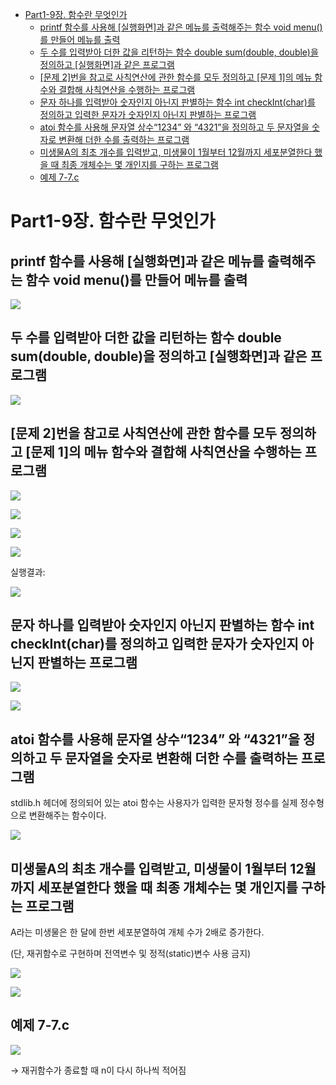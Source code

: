 - [Part1-9장. 함수란 무엇인가](#part1-9장-함수란-무엇인가)
  - [printf 함수를 사용해 \[실행화면\]과 같은 메뉴를 출력해주는 함수 void menu()를 만들어 메뉴를 출력](#printf-함수를-사용해-실행화면과-같은-메뉴를-출력해주는-함수-void-menu를-만들어-메뉴를-출력)
  - [두 수를 입력받아 더한 값을 리턴하는 함수 double sum(double, double)을 정의하고 \[실행화면\]과 같은 프로그램](#두-수를-입력받아-더한-값을-리턴하는-함수-double-sumdouble-double을-정의하고-실행화면과-같은-프로그램)
  - [\[문제 2\]번을 참고로 사칙연산에 관한 함수를 모두 정의하고 \[문제 1\]의 메뉴 함수와 결합해 사칙연산을 수행하는 프로그램](#문제-2번을-참고로-사칙연산에-관한-함수를-모두-정의하고-문제-1의-메뉴-함수와-결합해-사칙연산을-수행하는-프로그램)
  - [문자 하나를 입력받아 숫자인지 아닌지 판별하는 함수 int checkInt(char)를 정의하고 입력한 문자가 숫자인지 아닌지 판별하는 프로그램](#문자-하나를-입력받아-숫자인지-아닌지-판별하는-함수-int-checkintchar를-정의하고-입력한-문자가-숫자인지-아닌지-판별하는-프로그램)
  - [atoi 함수를 사용해 문자열 상수“1234” 와 “4321”을 정의하고 두 문자열을 숫자로 변환해 더한 수를 출력하는 프로그램](#atoi-함수를-사용해-문자열-상수1234-와-4321을-정의하고-두-문자열을-숫자로-변환해-더한-수를-출력하는-프로그램)
  - [미생물A의 최초 개수를 입력받고, 미생물이 1월부터 12월까지 세포분열한다 했을 때 최종 개체수는 몇 개인지를 구하는 프로그램](#미생물a의-최초-개수를-입력받고-미생물이-1월부터-12월까지-세포분열한다-했을-때-최종-개체수는-몇-개인지를-구하는-프로그램)
  - [예제 7-7.c](#예제-7-7c)

# Part1-9장. 함수란 무엇인가

## printf 함수를 사용해 [실행화면]과 같은 메뉴를 출력해주는 함수 void menu()를 만들어 메뉴를 출력

![](imgs/img01.png)

## 두 수를 입력받아 더한 값을 리턴하는 함수 double sum(double, double)을 정의하고 [실행화면]과 같은 프로그램

![](imgs/img02.png)

## [문제 2]번을 참고로 사칙연산에 관한 함수를 모두 정의하고 [문제 1]의 메뉴 함수와 결합해 사칙연산을 수행하는 프로그램

![](imgs/img03.png)

![](imgs/img04.png)

![](imgs/img05.png)

![](imgs/img06.png)

실행결과:

![](imgs/img07.png)

## 문자 하나를 입력받아 숫자인지 아닌지 판별하는 함수 int checkInt(char)를 정의하고 입력한 문자가 숫자인지 아닌지 판별하는 프로그램

![](imgs/img08.png)

![](imgs/img09.png)

## atoi 함수를 사용해 문자열 상수“1234” 와 “4321”을 정의하고 두 문자열을 숫자로 변환해 더한 수를 출력하는 프로그램

stdlib.h 헤더에 정의되어 있는 atoi 함수는 사용자가 입력한 문자형 정수를 실제 정수형으로 변환해주는 함수이다.

![](imgs/img10.png)

## 미생물A의 최초 개수를 입력받고, 미생물이 1월부터 12월까지 세포분열한다 했을 때 최종 개체수는 몇 개인지를 구하는 프로그램

A라는 미생물은 한 달에 한번 세포분열하여 개체 수가 2배로 증가한다.

(단, 재귀함수로 구현하며 전역변수 및 정적(static)변수 사용 금지)

![](imgs/img11.png)

![](imgs/img12.png)

## 예제 7-7.c

![](imgs/img13.png)

→ 재귀함수가 종료할 때 n이 다시 하나씩 적어짐
